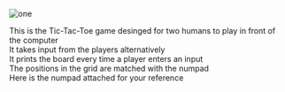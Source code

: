 ![one](https://user-images.githubusercontent.com/125087359/226695221-f54569c8-5d4f-4baa-87cd-cef2b22a8215.png)

This is the Tic-Tac-Toe game desinged for two humans to play in front of the computer\
It takes input from the players alternatively\
It prints the board every time a player enters an input\
The positions in the grid are matched with the numpad\
Here is the numpad attached for your reference
